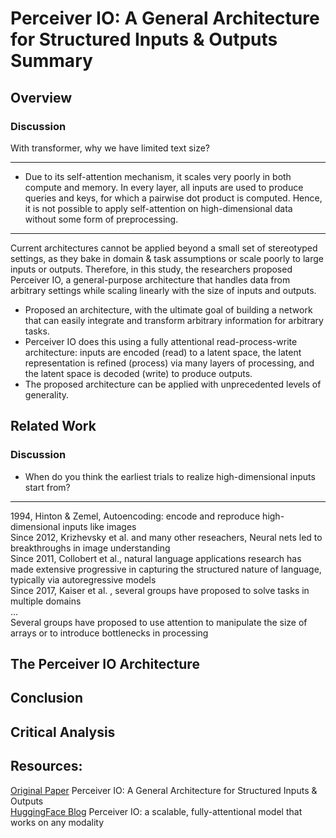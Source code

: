# Perceiver IO: A General Architecture for Structured Inputs & Outputs Summary

## Overview

### Discussion
With transformer, why we have limited text size?

---

- Due to its self-attention mechanism, it scales very poorly in both compute and memory. In every layer, all inputs are used to produce queries and keys, for which a pairwise dot product is computed. Hence, it is not possible to apply self-attention on high-dimensional data without some form of preprocessing.

---

Current architectures cannot be applied beyond a small set of stereotyped settings, as they bake in domain & task assumptions or scale poorly to large inputs or outputs. Therefore, in this study, the researchers proposed Perceiver IO, a general-purpose architecture that handles data from arbitrary settings while scaling linearly with the size of inputs and outputs.

- Proposed an architecture, with the ultimate goal of building a network that can easily integrate and transform arbitrary information for arbitrary tasks.
- Perceiver IO does this using a fully attentional read-process-write architecture: inputs are encoded (read) to a latent space, the latent representation is refined (process) via many layers of processing, and the latent space is decoded (write) to produce outputs.
- The proposed architecture can be applied with unprecedented levels of generality. 

## Related Work

### Discussion
- When do you think the earliest trials to realize high-dimensional inputs start from?

---

1994, Hinton & Zemel, Autoencoding: encode and reproduce high-dimensional inputs like images             
Since 2012, Krizhevsky et al. and many other reseachers, Neural nets led to breakthroughs in image understanding             
Since 2011, Collobert et al., natural language applications research has made extensive progressive in capturing the structured nature of language, typically via autoregressive models                   
Since 2017, Kaiser et al. , several groups have proposed to solve tasks in multiple domains      
...              
Several groups have proposed to use attention to manipulate the size of arrays or to introduce bottlenecks in processing

## The Perceiver IO Architecture


## Conclusion




## Critical Analysis

## Resources:

[Original Paper](https://arxiv.org/abs/2107.14795) Perceiver IO: A General Architecture for Structured Inputs & Outputs          
[HuggingFace Blog](https://huggingface.co/blog/perceiver) Perceiver IO: a scalable, fully-attentional model that works on any modality
